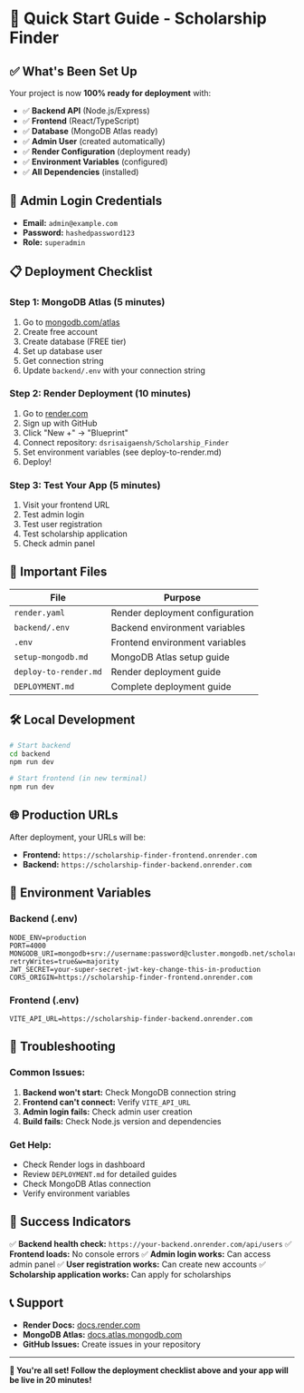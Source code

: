 # 🚀 Quick Start Guide - Scholarship Finder

## ✅ What's Been Set Up

Your project is now **100% ready for deployment** with:

- ✅ **Backend API** (Node.js/Express)
- ✅ **Frontend** (React/TypeScript)
- ✅ **Database** (MongoDB Atlas ready)
- ✅ **Admin User** (created automatically)
- ✅ **Render Configuration** (deployment ready)
- ✅ **Environment Variables** (configured)
- ✅ **All Dependencies** (installed)

## 🔑 Admin Login Credentials

- **Email:** `admin@example.com`
- **Password:** `hashedpassword123`
- **Role:** `superadmin`

## 📋 Deployment Checklist

### Step 1: MongoDB Atlas (5 minutes)
1. Go to [mongodb.com/atlas](https://mongodb.com/atlas)
2. Create free account
3. Create database (FREE tier)
4. Set up database user
5. Get connection string
6. Update `backend/.env` with your connection string

### Step 2: Render Deployment (10 minutes)
1. Go to [render.com](https://render.com)
2. Sign up with GitHub
3. Click "New +" → "Blueprint"
4. Connect repository: `dsrisaigaensh/Scholarship_Finder`
5. Set environment variables (see deploy-to-render.md)
6. Deploy!

### Step 3: Test Your App (5 minutes)
1. Visit your frontend URL
2. Test admin login
3. Test user registration
4. Test scholarship application
5. Check admin panel

## 📁 Important Files

| File | Purpose |
|------|---------|
| `render.yaml` | Render deployment configuration |
| `backend/.env` | Backend environment variables |
| `.env` | Frontend environment variables |
| `setup-mongodb.md` | MongoDB Atlas setup guide |
| `deploy-to-render.md` | Render deployment guide |
| `DEPLOYMENT.md` | Complete deployment guide |

## 🛠️ Local Development

```bash
# Start backend
cd backend
npm run dev

# Start frontend (in new terminal)
npm run dev
```

## 🌐 Production URLs

After deployment, your URLs will be:
- **Frontend:** `https://scholarship-finder-frontend.onrender.com`
- **Backend:** `https://scholarship-finder-backend.onrender.com`

## 🔧 Environment Variables

### Backend (.env)
```env
NODE_ENV=production
PORT=4000
MONGODB_URI=mongodb+srv://username:password@cluster.mongodb.net/scholarshipfinder?retryWrites=true&w=majority
JWT_SECRET=your-super-secret-jwt-key-change-this-in-production
CORS_ORIGIN=https://scholarship-finder-frontend.onrender.com
```

### Frontend (.env)
```env
VITE_API_URL=https://scholarship-finder-backend.onrender.com
```

## 🚨 Troubleshooting

### Common Issues:
1. **Backend won't start:** Check MongoDB connection string
2. **Frontend can't connect:** Verify `VITE_API_URL`
3. **Admin login fails:** Check admin user creation
4. **Build fails:** Check Node.js version and dependencies

### Get Help:
- Check Render logs in dashboard
- Review `DEPLOYMENT.md` for detailed guides
- Check MongoDB Atlas connection
- Verify environment variables

## 🎯 Success Indicators

✅ **Backend health check:** `https://your-backend.onrender.com/api/users`
✅ **Frontend loads:** No console errors
✅ **Admin login works:** Can access admin panel
✅ **User registration works:** Can create new accounts
✅ **Scholarship application works:** Can apply for scholarships

## 📞 Support

- **Render Docs:** [docs.render.com](https://docs.render.com)
- **MongoDB Atlas:** [docs.atlas.mongodb.com](https://docs.atlas.mongodb.com)
- **GitHub Issues:** Create issues in your repository

---

**🎉 You're all set! Follow the deployment checklist above and your app will be live in 20 minutes!** 